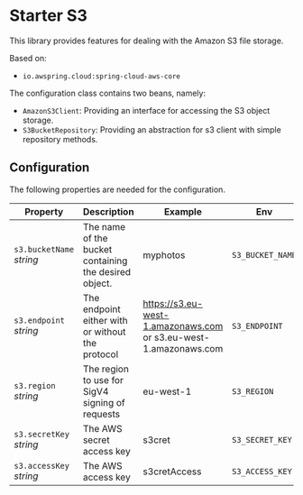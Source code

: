 # Starter S3

This library provides features for dealing with the Amazon S3 file storage.

Based on:
  - `io.awspring.cloud:spring-cloud-aws-core`

The configuration class contains two beans, namely:

- `AmazonS3Client`: Providing an interface for accessing the S3 object storage.
- `S3BucketRepository`: Providing an abstraction for s3 client with simple repository methods.

## Configuration

The following properties are needed for the configuration.

| **Property**             | **Description**                                       | **Example**                                                      | **Env**          |
|--------------------------|-------------------------------------------------------|------------------------------------------------------------------|------------------|
| `s3.bucketName` _string_ | The name of the bucket containing the desired object. | myphotos                                                         | `S3_BUCKET_NAME` |
| `s3.endpoint` _string_   | The endpoint either with or without the protocol      | https://s3.eu-west-1.amazonaws.com or s3.eu-west-1.amazonaws.com | `S3_ENDPOINT`    |
| `s3.region` _string_     | The region to use for SigV4 signing of requests       | eu-west-1                                                        | `S3_REGION`      |
| `s3.secretKey` _string_  | The AWS secret access key                             | s3cret                                                           | `S3_SECRET_KEY`  |
| `s3.accessKey` _string_  | The AWS access key                                    | s3cretAccess                                                     | `S3_ACCESS_KEY`  |
